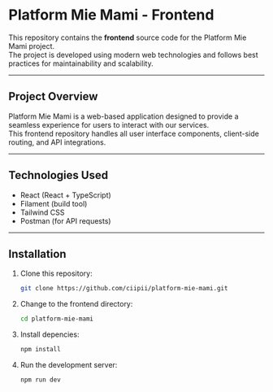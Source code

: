 # Platform Mie Mami - Frontend

This repository contains the **frontend** source code for the Platform Mie Mami project.  
The project is developed using modern web technologies and follows best practices for maintainability and scalability.

---

## Project Overview

Platform Mie Mami is a web-based application designed to provide a seamless experience for users to interact with our services.  
This frontend repository handles all user interface components, client-side routing, and API integrations.

---

## Technologies Used

- React (React + TypeScript)
- Filament (build tool)
- Tailwind CSS 
- Postman (for API requests)

---

## Installation

1. Clone this repository:
   ```bash
   git clone https://github.com/ciipii/platform-mie-mami.git
2. Change to the frontend directory:
   ```bash
   cd platform-mie-mami
3. Install depencies:
   ```bash
   npm install
4. Run the development server:
   ```bash
   npm run dev
